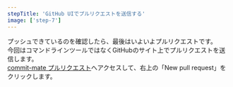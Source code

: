 ```yaml
---
stepTitle: 'GitHub UIでプルリクエストを送信する'
image: ['step-7']
---
```


プッシュできているのを確認したら、最後はいよいよプルリクエストです。  
今回はコマンドラインツールではなくGitHubのサイト上でプルリクエストを送信します。  
[commit-mate プルリクエスト](https://github.com/commit-mate/commit-mate.net/pulls)へアクセスして、右上の「New pull request」をクリックします。  

